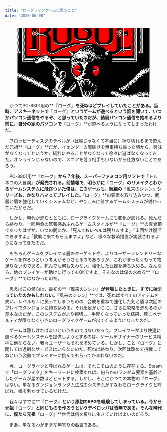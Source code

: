 ```yaml
---
title: "ローグライクゲームに思うこと"
date: "2020-06-08"
---
```


<figure>

![](assets/n859e32adabbb_394edfe88e89e5c19b1c7fcc602dd8f1.png)

</figure>

　かつてPC-8801用の**『ローグ』**を死ぬほどプレイしていたことがある。当時、アスキーネットで**『ローグ』**というゲームが遊べるという話を聞いて、いつかパソコン通信をやるぞ、と思っていたのだが、結局パソコン通信を始めるより前に、自分の家のパソコンで**『ローグ』**が遊べるようになってしまったわけだ。

　フロッピーディスクのラベルが（比喩じゃなくて本当に）擦り切れるまで遊んだ元祖**『ローグ』**だが、イェンダーの魔除けを無事持ち帰った頃から、興味がなくなってというか、純粋にやることがなくなって徐々に遊ばなくなってきた。オンラインじゃないので、スコアを競う相手もいないから仕方ないことであろう。

　PC-8801用**『ローグ』**から７年後、スーパーファミコン用ソフトで**『トルネコの大冒険』**が発売される。前情報で、明らかに**『ローグ』**のリメイクとわかるゲームシステムに飛びついた僕は、このゲームも、続編の**『風来のシレン』**シリーズも、かなりハマってプレイした。**『ローグ』**の要素を取り込みつつ、武器と盾を強化していくシステムなど、やりこみに値するゲームシステムが備わっていたからだ。

　しかし、時代が進むとともに、ローグライクゲームにも変化が訪れる。死んだら終わり。一回勝負の緊張感あふれるゲームスタイルが**『ローグ』**の真骨頂であったはずが、いつの間にか、「死んでもレベルは残りますよ」「１回だけ復活できますよ」「救助に来てもらえますよ」など、様々な救済措置が実装されるようになってきたのだ。

　もちろんゲームをプレイする層のターゲットや、よりユーザーフレンドリーなゲームを作ろうという考えがそうさせるのであろうが、これがまったくもって物足りないのである。死んでも何も失わない。強化した武器を持ち込める。なんなら、他のプレイヤーが助けに行ってもOKですよ。そんなのは僕の求める**『ローグ』**ではなかったのだ。

　思えばこの傾向は、最初の**『風来のシレン』**が登場したときに、すでに始まっていたのかもしれない。**『風来のシレン』**では、死ねばすべてのアイテムを失い、レベルも１に戻ってしまうものの、合成を重ねて強化した剣と盾は次回のプレイでダンジョンに持ち込める。それを足がかりに、さらに攻略を進めるのが基本なのだが、このシステムがより親切に、手厚くなっていった結果、死亡ペナルティが限りなく小さいローグライクゲームが出てくるようになったのだ。

　ゲームは難しければよいというものではないだろう。プレイヤーがより快適に遊べるゲームシステムを提供しようとするのは、ゲームデザイナーのサービス精神に他ならない。我々ユーザーもそれを求めている。しかし、こと『ローグ』に関しては過剰なサービスはいらないのだ。死ねば終わり。次回は改めて挑戦してねという姿勢でプレイヤーに挑んでもらってかまわないのだ。

　今、ローグライクと呼ばれるゲームは、それこそ山のように存在する。Steamで「ローグライク」をキーワードに検索すれば、何らかのランダム要素を基幹としたゲームが星の数ほどヒットする。しかし、そこにかつての本物の『ローグ』はない。単なるダンジョンランダム生成のシステムがすなわちローグライクと呼ばれ、幅を利かせているだけだ。

　我々はすでに**『ローグ』**という原初のRPGを経験してしまっている。今から元祖**『ローグ』**と同じものを作ろうというデベロッパは皆無である。そんな時代に、僕たち元祖**『ローグ』**世代は何を頼りに生きていけばよいのだろう。

　まあ、単なるわがままな年寄りの戯言である。
